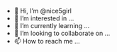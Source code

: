 - 👋 Hi, I’m @nice5girl
- 👀 I’m interested in ...
- 🌱 I’m currently learning ...
- 💞️ I’m looking to collaborate on ...
- 📫 How to reach me ...

<!---
nice5girl/nice5girl is a ✨ special ✨ repository because its `README.md` (this file) appears on your GitHub profile.
You can click the Preview link to take a look at your changes.
--->
